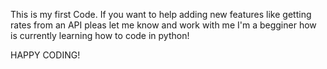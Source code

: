This is my first Code. 
If you want to help adding new features like getting rates from an API pleas let me know and work with me
I'm a begginer how is currently learning how to code in python!

HAPPY CODING!


